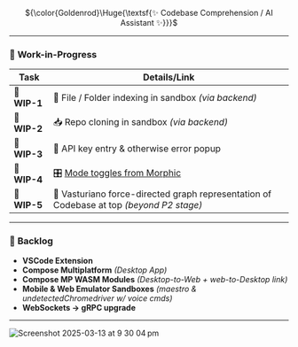 <p align="center">
  ${\color{Goldenrod}\Huge{\textsf{✨ Codebase Comprehension / AI Assistant ✨}}}$
</p>

---

### 🚧 **Work-in-Progress**



|  Task                                            | Details/Link                                                     |
|---------------------------------------------------------|------------------------------------------------------------------|
| 🔸      **WIP-1**                                       | 📁 File / Folder indexing in sandbox _(via backend)_             |
| 🔸      **WIP-2**                                       | 📥 Repo cloning in sandbox _(via backend)_                       |
| 🔸      **WIP-3**                                       | 🔑 API key entry & otherwise error popup                         |
| 🔸      **WIP-4**                                       | 🎛️ [Mode toggles from Morphic](https://github.com/miurla/morphic/blob/main/components/mode-toggle.tsx) |
| 🔸      **WIP-5**                                       | 🌌 Vasturiano force-directed graph representation of Codebase at top _(beyond P2 stage)_          |
---

### 📅 **Backlog**

-  **VSCode Extension**
-  **Compose Multiplatform** _(Desktop App)_
-  **Compose MP WASM Modules** _(Desktop-to-Web + web-to-Desktop link)_
-  **Mobile & Web Emulator Sandboxes** _(maestro & undetectedChromedriver w/ voice cmds)_
-  **WebSockets → gRPC upgrade**

---
</p>

![Screenshot 2025-03-13 at 9 30 04 pm](https://github.com/user-attachments/assets/eff32105-8b56-483b-a47a-70c438447e30)
